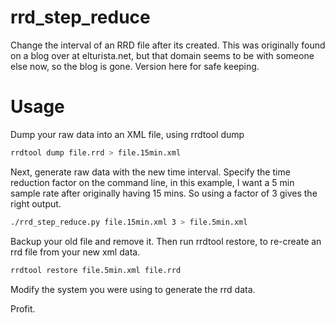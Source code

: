 # rrd_step_reduce
Change the interval of an RRD file after its created.  This was originally found on a blog over at elturista.net, but that domain seems to be with someone else now, so the blog is gone.  Version here for safe keeping.

# Usage 

Dump your raw data into an XML file, using rrdtool dump
```bash
rrdtool dump file.rrd > file.15min.xml
```
Next, generate raw data with the new time interval. Specify the time reduction factor on the command line, in this example, I want a 5 min sample rate after originally having 15 mins.  So using a factor of 3 gives the right output.

```bash
./rrd_step_reduce.py file.15min.xml 3 > file.5min.xml
```

Backup your old file and remove it.  Then run rrdtool restore, to re-create an rrd file from your new xml data.

```bash
rrdtool restore file.5min.xml file.rrd
```

Modify the system you were using to generate the rrd data.

Profit.
